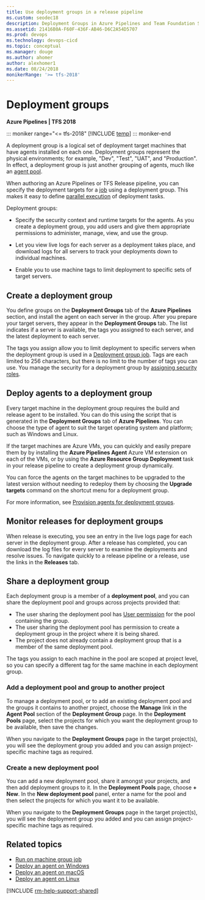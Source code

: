 ```yaml
---
title: Use deployment groups in a release pipeline
ms.custom: seodec18
description: Deployment Groups in Azure Pipelines and Team Foundation Server (TFS)
ms.assetid: 21416B0A-F60F-436F-AB46-D6C2A54D5707
ms.prod: devops
ms.technology: devops-cicd
ms.topic: conceptual
ms.manager: douge
ms.author: ahomer
author: alexhomer1
ms.date: 08/24/2018
monikerRange: '>= tfs-2018'
---
```


# Deployment groups

**Azure Pipelines | TFS 2018**

::: moniker range="<= tfs-2018"
[!INCLUDE [temp](../../_shared/concept-rename-note.md)]
::: moniker-end

A deployment group is a logical set of deployment target machines 
that have agents installed on each one. Deployment groups represent the physical environments;
for example, "Dev", "Test", "UAT", and "Production". In effect, a
deployment group is just another grouping of agents, much like an
[agent pool](../../agents/pools-queues.md).

When authoring an Azure Pipelines or TFS Release pipeline, you
can specify the deployment targets for a [job](../../process/phases.md)
using a deployment group. This makes it easy to define
[parallel execution](../../process/phases.md#parallelexec)
of deployment tasks.

Deployment groups:

* Specify the security context and runtime
  targets for the agents. As you create a deployment group, you
  add users and give them appropriate permissions to administer,
  manage, view, and use the group.

* Let you view live logs for each server as a
  deployment takes place, and download logs for all servers to
  track your deployments down to individual machines.

* Enable you to use machine tags to limit deployment to specific
  sets of target servers.

## Create a deployment group

You define groups on the **Deployment Groups** tab of the **Azure Pipelines**
section, and install the agent on each server in the group. After you prepare your
target servers, they appear in the **Deployment Groups** tab. The list indicates if a
server is available, the tags you assigned to each server, and the latest
deployment to each server.

The tags you assign allow you to limit deployment to specific servers when 
the deployment group is used in a [Deployment group job](../../process/deployment-group-phases.md).
Tags are each limited to 256 characters, but there is no limit to the number of tags you can use.
You manage the security for a deployment group by
[assigning security roles](../../agents/pools-queues.md#security).

## Deploy agents to a deployment group

Every target machine in the deployment group requires the build and release agent
to be installed. You can do this using the script that is generated in the
**Deployment Groups** tab of **Azure Pipelines**. You can choose the
type of agent to suit the target operating system and platform; such as Windows
and Linux.

If the target machines are Azure VMs, you can quickly and easily prepare them by
by installing the **Azure Pipelines Agent** Azure VM extension on each of the VMs,
or by using the **Azure Resource Group Deployment** task in your release pipeline
to create a deployment group dynamically.

You can force the agents on the target machines to be upgraded to the latest version
without needing to redeploy them by choosing the **Upgrade targets** command on the shortcut
menu for a deployment group.  

For more information, see [Provision agents for deployment groups](howto-provision-deployment-group-agents.md).
 
## Monitor releases for deployment groups

When release is executing, you see an entry in the live logs page
for each server in the deployment group. After a release has completed,
you can download the log files for every server to examine the deployments
and resolve issues. To navigate quickly to a release pipeline or a release,
use the links in the **Releases** tab.

## Share a deployment group

Each deployment group is a member of a **deployment pool**, and you can share
the deployment pool and groups across projects provided that:

* The user sharing the deployment pool has [User permission](../../agents/pools-queues.md#security) for the pool containing the group.
* The user sharing the deployment pool has permission to create a deployment group in the project where it is being shared.
* The project does not already contain a deployment group that is a member of the same deployment pool.

The tags you assign to each machine in the pool are scoped at project level,
so you can specify a different tag for the same machine in each deployment group.

### Add a deployment pool and group to another project 

To manage a deployment pool, or to add an existing deployment pool and the groups it contains to another project,
choose the **Manage** link in the **Agent Pool** section of the **Deployment Group** page.
In the **Deployment Pools** page, select the projects for which you
want the deployment group to be available, then save the changes.

When you navigate to the **Deployment Groups** page in the target project(s), you
will see the deployment group you added and you can assign project-specific machine tags as required.

### Create a new deployment pool

You can add a new deployment pool, share it amongst your projects, and then add deployment groups to it.
In the **Deployment Pools** page, choose **+ New**. In the **New deployment pool** panel,
enter a name for the pool and then select the projects for which you want it to be available.

When you navigate to the **Deployment Groups** page in the target project(s), you
will see the deployment group you added and you can assign project-specific machine tags as required.

## Related topics

* [Run on machine group job](../../process/deployment-group-phases.md)
* [Deploy an agent on Windows](../../agents/v2-windows.md)
* [Deploy an agent on macOS](../../agents/v2-osx.md)
* [Deploy an agent on Linux](../../agents/v2-linux.md)

[!INCLUDE [rm-help-support-shared](../../_shared/rm-help-support-shared.md)]

